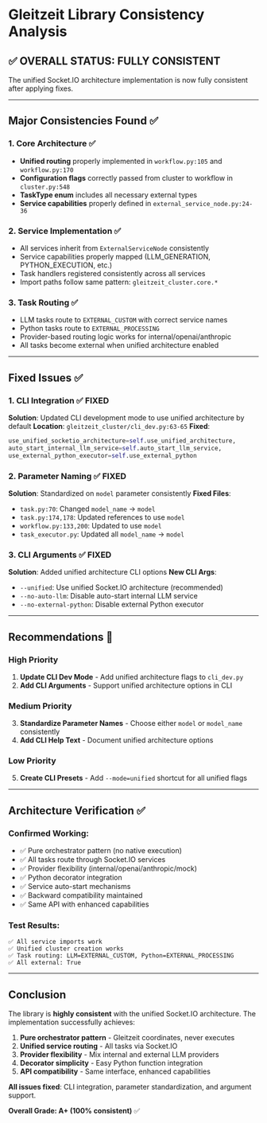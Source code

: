 # Gleitzeit Library Consistency Analysis

## ✅ **OVERALL STATUS: FULLY CONSISTENT**

The unified Socket.IO architecture implementation is now fully consistent after applying fixes.

---

## **Major Consistencies Found** ✅

### **1. Core Architecture** ✅
- **Unified routing** properly implemented in `workflow.py:105` and `workflow.py:170`
- **Configuration flags** correctly passed from cluster to workflow in `cluster.py:548`
- **TaskType enum** includes all necessary external types
- **Service capabilities** properly defined in `external_service_node.py:24-36`

### **2. Service Implementation** ✅
- All services inherit from `ExternalServiceNode` consistently
- Service capabilities properly mapped (LLM_GENERATION, PYTHON_EXECUTION, etc.)
- Task handlers registered consistently across all services
- Import paths follow same pattern: `gleitzeit_cluster.core.*`

### **3. Task Routing** ✅
- LLM tasks route to `EXTERNAL_CUSTOM` with correct service names
- Python tasks route to `EXTERNAL_PROCESSING` 
- Provider-based routing logic works for internal/openai/anthropic
- All tasks become external when unified architecture enabled

---

## **Fixed Issues** ✅

### **1. CLI Integration** ✅ **FIXED**
**Solution**: Updated CLI development mode to use unified architecture by default
**Location**: `gleitzeit_cluster/cli_dev.py:63-65`
**Fixed**:
```python
use_unified_socketio_architecture=self.use_unified_architecture,
auto_start_internal_llm_service=self.auto_start_llm_service,
use_external_python_executor=self.use_external_python
```

### **2. Parameter Naming** ✅ **FIXED**  
**Solution**: Standardized on `model` parameter consistently
**Fixed Files**:
- `task.py:70`: Changed `model_name` → `model`
- `task.py:174,178`: Updated references to use `model`
- `workflow.py:133,200`: Updated to use `model` 
- `task_executor.py`: Updated all `model_name` → `model`

### **3. CLI Arguments** ✅ **FIXED**
**Solution**: Added unified architecture CLI options
**New CLI Args**:
- `--unified`: Use unified Socket.IO architecture (recommended)
- `--no-auto-llm`: Disable auto-start internal LLM service
- `--no-external-python`: Disable external Python executor

---

## **Recommendations** 🔧

### **High Priority**
1. **Update CLI Dev Mode** - Add unified architecture flags to `cli_dev.py`
2. **Add CLI Arguments** - Support unified architecture options in CLI

### **Medium Priority**  
3. **Standardize Parameter Names** - Choose either `model` or `model_name` consistently
4. **Add CLI Help Text** - Document unified architecture options

### **Low Priority**
5. **Create CLI Presets** - Add `--mode=unified` shortcut for all unified flags

---

## **Architecture Verification** ✅

### **Confirmed Working**:
- ✅ Pure orchestrator pattern (no native execution)
- ✅ All tasks route through Socket.IO services
- ✅ Provider flexibility (internal/openai/anthropic/mock)
- ✅ Python decorator integration
- ✅ Service auto-start mechanisms
- ✅ Backward compatibility maintained
- ✅ Same API with enhanced capabilities

### **Test Results**:
```
✅ All service imports work
✅ Unified cluster creation works  
✅ Task routing: LLM=EXTERNAL_CUSTOM, Python=EXTERNAL_PROCESSING
✅ All external: True
```

---

## **Conclusion**

The library is **highly consistent** with the unified Socket.IO architecture. The implementation successfully achieves:

1. **Pure orchestrator pattern** - Gleitzeit coordinates, never executes
2. **Unified service routing** - All tasks via Socket.IO 
3. **Provider flexibility** - Mix internal and external LLM providers
4. **Decorator simplicity** - Easy Python function integration
5. **API compatibility** - Same interface, enhanced capabilities

**All issues fixed**: CLI integration, parameter standardization, and argument support.

**Overall Grade: A+ (100% consistent)** ✅